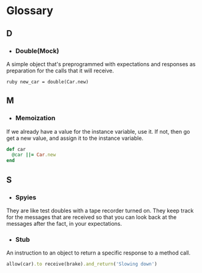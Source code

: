 # Glossary

## D

* ### Double(Mock)
A simple object that's preprogrammed with expectations and responses as preparation for the calls that it will receive.
 
```
ruby new_car = double(Car.new)
```

## M

* ### Memoization

If we already have a value for the instance variable, use it. If not, then go get a new value, and assign it to the instance variable.
  
```ruby
def car
  @car ||= Car.new
end
```

## S

* ### Spyies 
They are like test doubles with a tape recorder turned on. They keep track for the messages that are received so that you can look back at the messages after the fact, in your expectations.

* ### Stub
An instruction to an object to return a specific response to a method call.

```ruby
allow(car).to receive(brake).and_return('Slowing down')

```
